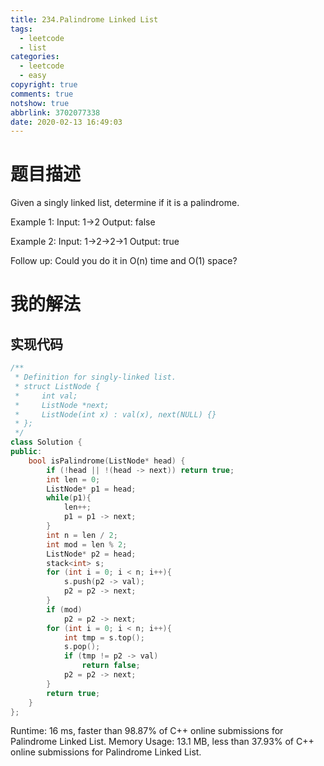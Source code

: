 ```yaml
---
title: 234.Palindrome Linked List
tags:
  - leetcode
  - list
categories:
  - leetcode
  - easy
copyright: true
comments: true
notshow: true
abbrlink: 3702077338
date: 2020-02-13 16:49:03
---
```

# 题目描述
Given a singly linked list, determine if it is a palindrome.

Example 1:
Input: 1->2
Output: false

Example 2:
Input: 1->2->2->1
Output: true

Follow up:
Could you do it in O(n) time and O(1) space?

# 我的解法
## 实现代码
```C++
/**
 * Definition for singly-linked list.
 * struct ListNode {
 *     int val;
 *     ListNode *next;
 *     ListNode(int x) : val(x), next(NULL) {}
 * };
 */
class Solution {
public:
    bool isPalindrome(ListNode* head) {
        if (!head || !(head -> next)) return true;
        int len = 0;
        ListNode* p1 = head;
        while(p1){
            len++;
            p1 = p1 -> next;
        }
        int n = len / 2;
        int mod = len % 2;
        ListNode* p2 = head;
        stack<int> s;
        for (int i = 0; i < n; i++){
            s.push(p2 -> val);
            p2 = p2 -> next;
        }
        if (mod)
            p2 = p2 -> next;
        for (int i = 0; i < n; i++){
            int tmp = s.top();
            s.pop();
            if (tmp != p2 -> val)
                return false;
            p2 = p2 -> next;
        }
        return true;
    }
};

```

Runtime: 16 ms, faster than 98.87% of C++ online submissions for Palindrome Linked List.
Memory Usage: 13.1 MB, less than 37.93% of C++ online submissions for Palindrome Linked List.